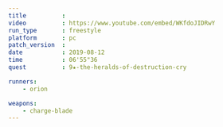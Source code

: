 ```yaml
---
title          :
video          : https://www.youtube.com/embed/WKfdoJIDRwY
run_type       : freestyle
platform       : pc
patch_version  : 
date           : 2019-08-12
time           : 06'55"36
quest          : 9★-the-heralds-of-destruction-cry

runners:
    - orion

weapons:
    - charge-blade
---
```

